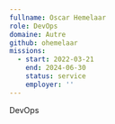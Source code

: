```yaml
---
fullname: Oscar Hemelaar
role: DevOps
domaine: Autre
github: ohemelaar
missions:
  - start: 2022-03-21
    end: 2024-06-30
    status: service
    employer: ''
---
```


DevOps

